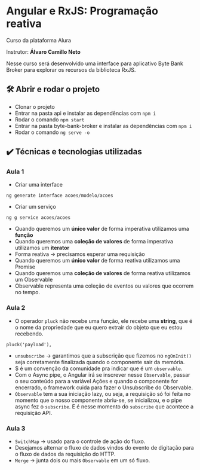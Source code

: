 # Angular e RxJS: Programação reativa

Curso da plataforma Alura

Instrutor: **Álvaro Camillo Neto**

Nesse curso será desenvolvido uma interface  para aplicativo Byte Bank Broker para explorar os recursos da biblioteca RxJS.

## 🛠️ Abrir e rodar o projeto

- Clonar o projeto
- Entrar na pasta api e instalar as dependências com `npm i`
- Rodar o comando `npm start`
- Entrar na pasta byte-bank-broker e instalar as dependências com `npm i`
- Rodar o comando `ng serve -o`

## ✔️ Técnicas e tecnologias utilizadas

### Aula 1

- Criar uma interface

```tsx
ng generate interface acoes/modelo/acoes
```

- Criar um serviço

```tsx
ng g service acoes/acoes
```

- Quando queremos um **único valor** de forma imperativa utilizamos uma **função**
- Quando queremos uma **coleção de valores** de forma imperativa utilizamos um **iterator**
- Forma reativa → precisamos esperar uma requisição
- Quando queremos um **único valor** de forma reativa utilizamos uma Promise
- Quando queremos uma **coleção de valores** de forma reativa utilizamos um Observable
- Observable representa uma coleção de eventos ou valores que ocorrem no tempo.

### Aula 2

- O operador `pluck` não recebe uma função, ele recebe uma **string**, que é o nome da propriedade que eu quero extrair do objeto que eu estou recebendo.

```tsx
pluck('payload'),
```

- `unsubscribe` → garantimos que a subscrição que fizemos no `ngOnInit()` seja corretamente finalizada quando o componente sair da memória.
- $ é um convenção da comunidade pra indicar que é um `observable`.
- Com o Async pipe, o Angular irá se inscrever nesse `Observable`, passar o seu conteúdo para a variável Ações e quando o componente for encerrado, o framework cuida para fazer o Unsubscribe do Observable.
- `Observable` tem a sua iniciação lazy, ou seja, a requisição só foi feita no momento que o nosso componente abriu-se, se inicializou, e o pipe async fez o `subscribe`. E é nesse momento do `subscribe` que acontece a requisição API.

### Aula 3

- `SwitchMap` → usado para o controle de ação do fluxo.
- Desejamos alternar o fluxo de dados vindos do evento de digitação para o fluxo de dados da requisição do HTTP.
- `Merge` → junta dois ou mais `Observable` em um só fluxo.